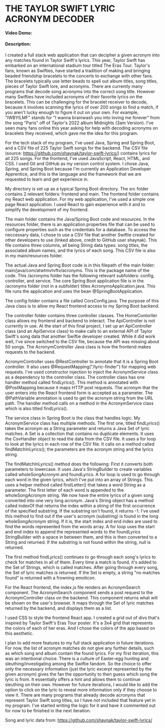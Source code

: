 # THE TAYLOR SWIFT LYRIC ACRONYM DECODER
#### Video Demo:  <URL HERE>
#### Description:

I created a full stack web application that can decipher a given acronym into any matches found in Taylor Swift's lyrics. This year, Taylor Swift has embarked on an international stadium tour titled The Eras Tour. Taylor's fans, known as Swifties, have started a tradition of making and bringing beaded friendship bracelets to the concerts to exchange with other fans. The bracelets typically use letter beads to spell out album titles, song titles, pieces of Taylor Swift lore, and acronyms. There are currently many programs that decode song acronyms into the correct song title. However many Swifties have included acronyms of their favorite lyrics on the bracelets. This can be challenging for the bracelet receiver to decode, because it involves scanning the lyrics of over 200 songs to find a match, if you aren't lucky enough to figure it out on your own. For example, "IWBYILMF" stands for "I wanna brainwash you into loving me forever" from the song "Paris" off of Taylor's 2022 album Midnights (3am Version). I've seen many fans online this year asking for help with decoding acronyms on bracelets they received, which gave me the idea for this program.

For the tech stack of my program, I've used Java, Spring and Spring Boot, and a CSV file of 225 Taylor Swift songs for the backend. The CSV file (source: https://github.com/shaynak/taylor-swift-lyrics/) contains lyrics for all 225 songs. For the frontend, I've used JavaScript, React, HTML, and CSS. I used Git and GitHub as my version control system. I chose Java, Spring, and Spring Boot because I'm currently an Application Developer Apprentice, and this is the language and the framework that we are requested to learn and get experience in. 

My directory is set up as a typical Spring Boot directory. The src folder contains 2 relevant folders: frontend and main. The frontend folder contains my React web application. For my web application, I've used a simple one page React application. I used React to gain experience with it and to simplify the development of my frontend. 

The main folder contains the Java/Spring Boot code and resources. In the resources folder, there is an application.properties file that can be used to configure properties such as the credentials for a database. To access the neccessary data, I chose to use a CSV file that another Swiftie created for other developers to use (linked above, credit to GitHub user shaynak). This file contains three columns, all being String data types: song titles, the associated album names, and the lyrics of each song. This CSV file is also in my main/resources folder.

The actual Java and Spring Boot code is in this filepath of the main folder: main/java/com/atwtmvtvftv/acronyms. This is the package name of the code. This /acronyms folder has the following relevant subfolders: config, controller, and service. The core Spring Boot application file is in the /acronyms folder (not in a subfolder) titles AcronymsApplication.java. This file runs the application and uses the bean @SpringBootApplication.

The config folder contains a file called CorsConfig.java. The purpose of this Java class is to allow my React frontend access to my Spring Boot backend.

The controller folder contains three controller classes. The HomeContorller class allows my frontend and backend to interact. The ApiController is not currently in use. At the start of this final project, I set up an ApiController class (and an ApiService class) to make calls to an external API of Taylor Swift's song data that another Swiftie developer created. While it did work well, I've since switched to the CSV file, because the API was missing about 50 songs. The AcronymController Java class is how the frontend makes requests to the backend. 

AcronymController uses @RestController to annotate that it is a Spring Boot controller. It also uses @RequestMapping("/lyric-finder") for mapping web requests. I've used constructor injection to inject the AcronymService class as a dependency to the controller class. The controller class has one handler method called findLyrics(). This method is annotated with @PostMapping because it maps HTTP post requests. The acronym that the user enters into the React frontend form is accepted as a parameter. The @PathVariable annotation is used to get the acronym string from the URL path. The handler method calls on a method in the AcronymService class which is also titled findLyrics().

The service class in Spring Boot is the class that handles logic. My AcronymService class has multiple methods. The first one, titled findLyrics() takes the acronym as a String parameter and returns a Java Set of lyric matches. A Set is a collection that contains no duplicate elements. It uses the CsvHandler object to read the data from the CSV file. It uses a for loop to look at the lyrics in each row of the CSV file. It calls on a method called findMatchInLyrics(); the parameters are the acronym string and the lyrics string. 

The findMatchInLyrics() method does the following: First it converts both parameters to lowercase. It uses Java's StringBuilder to create variables called wholeSongAcronym and foundLyrics. A for loop is used to go through each word in the given lyrics, which I've put into an array of Strings. This uses a helper method called firstLetter() that takes a word String as a parameter. The first letter of each word is appended to the wholeSongAcronym string. We now have the entire lyrics of a given song converted into one very long acronym. Java's String object has a method called indexOf that returns the index within a string of the first occurrence of the specified substring. If the substring isn't found, it returns -1. I've used this method to find out if the user's acronym (substring) is found in the long wholeSongAcronym string. If it is, the start index and end index are used to find the words represented from the words array. A for loop uses the start and end index to append the represented words to the foundLyrics StringBuilder with a space in between them, and this is then converted to a String and returned. If the substring is not found within the string, null is returned. 

The first method findLyrics() continues to go through each song's lyrics to check for matches in all of them. Every time a match is found, it's added to the Set of Strings, which is called matches. After going through every song, the Set of lyric matches is returned. If the Set is empty, a string "no matches found" is returned with a frowning emoticon. 

For the React frontend, the index.js file renders an AcronymSearch component. The AcronymSearch component sends a post request to the AcronymController class on the backend. This component returns what will be shown on the user's browser. It maps through the Set of lyric matches returned by the backend, and displays them as a list. 

I used CSS to style the frontend React app. I created a grid out of divs that's inspired by Taylor Swift's Eras Tour poster. It's a 3x4 grid that represents the colors of each of her eras. And I chose the colors of the app based on this aesthetic. 

I plan to add more features to my full stack application in future iterations. For now, the list of acronym matches do not give any further details, such as which song and album contain the found lyrics. For my first iteration, this was an intentional choice. There is a culture of Easter-egg hunting and sleuthing/investigating among the Swiftie fandom. So the choice to offer only the necessary information (just the lyric excerpt represented by the given acronym) gives the fan the opportunity to then guess which song the lyric is from. It essentially offers a hint and allows them to continue sleuthing on their own. However for future iterations, I would like to add the option to click on the lyric to reveal more information only if they choose to view it. There are many programs that already decode acronyms that represent Taylor Swift song titles, so I have not included that feature yet in my program. I've started writing the logic for it and have it commented out for now to be finished in the next iteration.


Song and lyric data from: https://github.com/shaynak/taylor-swift-lyrics/